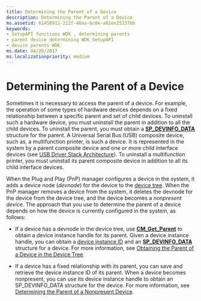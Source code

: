 ```yaml
---
title: Determining the Parent of a Device
description: Determining the Parent of a Device
ms.assetid: 61458911-222f-46aa-bc0e-a61ee25337bb
keywords:
- SetupAPI functions WDK , determining parents
- parent device determining WDK SetupAPI
- device parents WDK
ms.date: 04/20/2017
ms.localizationpriority: medium
---
```


# Determining the Parent of a Device





Sometimes it is necessary to access the parent of a device. For example, the operation of some types of hardware devices depends on a fixed relationship between a specific parent and set of child devices. To uninstall such a hardware device, you must uninstall the parent in addition to all the child devices. To uninstall the parent, you must obtain a [**SP_DEVINFO_DATA**](/windows/desktop/api/setupapi/ns-setupapi-_sp_devinfo_data) structure for the parent. A Universal Serial Bus (USB) composite device, such as, a multifunction printer, is such a device. It is represented in the system by a parent composite device and one or more child interface devices (see [USB Driver Stack Architecture](/windows-hardware/drivers/ddi/index)). To uninstall a multifunction printer, you must uninstall its parent composite device in addition to all its child interface devices.

When the Plug and Play (PnP) manager configures a device in the system, it adds a device node (*devnode*) for the device to the [device tree](../kernel/device-tree.md). 
When the PnP manager removes a device from the system, it deletes the devnode for the device from the device tree, and the device becomes a *nonpresent device*.  The approach that you use to determine the parent of a device depends on how the device is currently configured in the system, as follows:

-   If a device has a devnode in the device tree, use [**CM_Get_Parent**](/windows/desktop/api/cfgmgr32/nf-cfgmgr32-cm_get_parent) to obtain a device instance handle for its parent. Given a device instance handle, you can obtain a [device instance ID](device-instance-ids.md) and an [**SP_DEVINFO_DATA**](/windows/desktop/api/setupapi/ns-setupapi-_sp_devinfo_data) structure for a device. For more information, see [Obtaining the Parent of a Device in the Device Tree](obtaining-the-parent-of-a-device-in-the-device-tree.md).

-   If a device has a fixed relationship with its parent, you can save and retrieve the device instance ID of its parent. When a device becomes nonpresent, you can use its device instance handle to obtain an SP_DEVINFO_DATA structure for the device. For more information, see [Determining the Parent of a Nonpresent Device](determining-the-parent-of-a-nonpresent-device.md).

 

